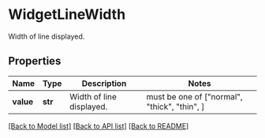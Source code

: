 # WidgetLineWidth

Width of line displayed.

## Properties

| Name      | Type    | Description              | Notes                                        |
| --------- | ------- | ------------------------ | -------------------------------------------- |
| **value** | **str** | Width of line displayed. | must be one of ["normal", "thick", "thin", ] |

[[Back to Model list]](README.md#documentation-for-models) [[Back to API list]](README.md#documentation-for-api-endpoints) [[Back to README]](README.md)
